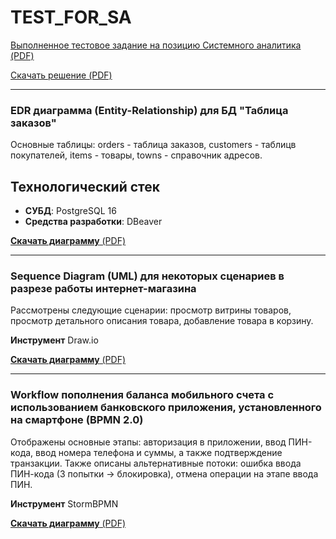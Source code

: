 # TEST_FOR_SA

[Выполненное тестовое задание на позицию Системного аналитика (PDF)](https://github.com/ElenaDanchenko/TEST_FOR_SA/blob/main/%D0%A2%D0%B5%D1%81%D1%82%D0%BE%D0%B2%D0%BE%D0%B5%20%D0%B7%D0%B0%D0%B4%D0%B0%D0%BD%D0%B8%D0%B5%20%D0%BD%D0%B0%20%D0%BF%D0%BE%D0%B7%D0%B8%D1%86%D0%B8%D1%8E%20%D0%A1%D0%B8%D1%81%D1%82%D0%B5%D0%BC%D0%BD%D1%8B%D0%B9%20%D0%B0%D0%BD%D0%B0%D0%BB%D0%B8%D1%82%D0%B8%D0%BA_%D0%94%D0%B0%D0%BD%D1%87%D0%B5%D0%BD%D0%BA%D0%BE_%D0%95%D0%BB%D0%B5%D0%BD%D0%B0.pdf)

[Скачать решение (PDF)](https://raw.githubusercontent.com/ElenaDanchenko/TEST_FOR_SA/main/Тестовое%20задание%20на%20позицию%20Системный%20аналитик_Данченко_Елена.pdf)

--- 
### EDR диаграмма (Entity-Relationship) для БД "Таблица заказов"

Основные таблицы: orders - таблица заказов, customers - таблицв покупателей, items - товары, towns - справочник адресов.

## Технологический стек
- **СУБД**: PostgreSQL 16
- **Средства разработки**:  DBeaver
    
[**Скачать диаграмму** (PDF)](https://raw.githubusercontent.com/ElenaDanchenko/TEST_FOR_SA/blob/main/Интернет_магазин_Sequence_D.jpg)

--- 
### Sequence Diagram (UML) для некоторых сценариев в разрезе работы интернет-магазина

Рассмотрены следующие сценарии: просмотр витрины товаров, просмотр детального описания товара, добавление товара в корзину.

**Инструмент** Draw.io

[**Скачать диаграмму** (PDF)](https://raw.githubusercontent.com/ElenaDanchenko/TEST_FOR_SA/blob/main/Интернет_магазин_Sequence_D.jpg)

--- 
### Workflow пополнения баланса мобильного счета с использованием банковского приложения, установленного на смартфоне (BPMN 2.0)

Отображены основные этапы: авторизация в приложении, ввод ПИН-кода, ввод номера телефона и суммы, а также подтверждение транзакции. 
Также описаны альтернативные потоки:  ошибка ввода ПИН-кода (3 попытки → блокировка), отмена операции на этапе ввода ПИН.

**Инструмент** StormBPMN

[**Скачать диаграмму** (PDF)](https://raw.githubusercontent.com/ElenaDanchenko/TEST_FOR_SA/blob/main/BPMN%20%D0%B4%D0%B8%D0%B0%D0%B3%D1%80%D0%B0%D0%BC%D0%BC%D0%B0%20%D0%BF%D0%BE%D0%BF%D0%BE%D0%BB%D0%BD%D0%B5%D0%BD%D0%B8%D0%B5%20%D0%B1%D0%B0%D0%BB%D0%B0%D0%BD%D1%81%D0%B0%20%D0%BC%D0%BE%D0%B1%D0%B8%D0%BB%D1%8C%D0%BD%D0%BE%D0%B3%D0%BE%20%D1%82%D0%B5%D0%BB%D0%B5%D1%84%D0%BE%D0%BD%D0%B0.pdf)

